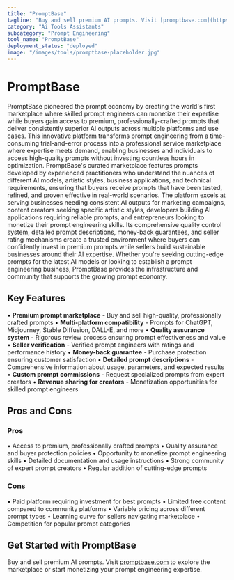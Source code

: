 ```yaml
---
title: "PromptBase"
tagline: "Buy and sell premium AI prompts. Visit [promptbase.com](https://promptbase.com) to explore the marketplace or start monetizing your prompt engineering..."
category: "Ai Tools Assistants"
subcategory: "Prompt Engineering"
tool_name: "PromptBase"
deployment_status: "deployed"
image: "/images/tools/promptbase-placeholder.jpg"
---
```


# PromptBase

PromptBase pioneered the prompt economy by creating the world's first marketplace where skilled prompt engineers can monetize their expertise while buyers gain access to premium, professionally-crafted prompts that deliver consistently superior AI outputs across multiple platforms and use cases. This innovative platform transforms prompt engineering from a time-consuming trial-and-error process into a professional service marketplace where expertise meets demand, enabling businesses and individuals to access high-quality prompts without investing countless hours in optimization. PromptBase's curated marketplace features prompts developed by experienced practitioners who understand the nuances of different AI models, artistic styles, business applications, and technical requirements, ensuring that buyers receive prompts that have been tested, refined, and proven effective in real-world scenarios. The platform excels at serving businesses needing consistent AI outputs for marketing campaigns, content creators seeking specific artistic styles, developers building AI applications requiring reliable prompts, and entrepreneurs looking to monetize their prompt engineering skills. Its comprehensive quality control system, detailed prompt descriptions, money-back guarantees, and seller rating mechanisms create a trusted environment where buyers can confidently invest in premium prompts while sellers build sustainable businesses around their AI expertise. Whether you're seeking cutting-edge prompts for the latest AI models or looking to establish a prompt engineering business, PromptBase provides the infrastructure and community that supports the growing prompt economy.

## Key Features

• **Premium prompt marketplace** - Buy and sell high-quality, professionally crafted prompts
• **Multi-platform compatibility** - Prompts for ChatGPT, Midjourney, Stable Diffusion, DALL-E, and more
• **Quality assurance system** - Rigorous review process ensuring prompt effectiveness and value
• **Seller verification** - Verified prompt engineers with ratings and performance history
• **Money-back guarantee** - Purchase protection ensuring customer satisfaction
• **Detailed prompt descriptions** - Comprehensive information about usage, parameters, and expected results
• **Custom prompt commissions** - Request specialized prompts from expert creators
• **Revenue sharing for creators** - Monetization opportunities for skilled prompt engineers

## Pros and Cons

### Pros
• Access to premium, professionally crafted prompts
• Quality assurance and buyer protection policies
• Opportunity to monetize prompt engineering skills
• Detailed documentation and usage instructions
• Strong community of expert prompt creators
• Regular addition of cutting-edge prompts

### Cons
• Paid platform requiring investment for best prompts
• Limited free content compared to community platforms
• Variable pricing across different prompt types
• Learning curve for sellers navigating marketplace
• Competition for popular prompt categories

## Get Started with PromptBase

Buy and sell premium AI prompts. Visit [promptbase.com](https://promptbase.com) to explore the marketplace or start monetizing your prompt engineering expertise.